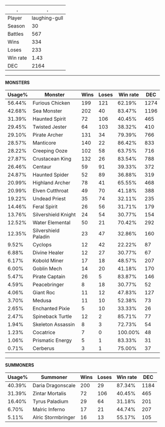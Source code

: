 .|.
|-|-
Player|laughing-gull
Season|30
Battles|567
Wins|334
Loses|233
Win rate|1.43
DEC|2164

---
**MONSTERS**

Usage%|Monster|Wins|Loses|Win rate|DEC|
-|-|-|-|-|-|
56.44%|Furious Chicken|199|121|62.19%|1274|
42.68%|Sea Monster|202|40|83.47%|1196|
31.39%|Haunted Spirit|72|106|40.45%|465|
29.45%|Twisted Jester|64|103|38.32%|410|
29.10%|Pirate Archer|131|34|79.39%|766|
28.57%|Manticore|140|22|86.42%|833|
28.22%|Creeping Ooze|102|58|63.75%|716|
27.87%|Crustacean King|132|26|83.54%|788|
26.46%|Centaur|59|91|39.33%|372|
24.87%|Haunted Spider|52|89|36.88%|319|
20.99%|Highland Archer|78|41|65.55%|468|
20.99%|Elven Cutthroat|49|70|41.18%|388|
19.22%|Undead Priest|35|74|32.11%|235|
14.46%|Feral Spirit|26|56|31.71%|179|
13.76%|Silvershield Knight|24|54|30.77%|154|
12.52%|Water Elemental|50|21|70.42%|292|
12.35%|Silvershield Paladin|23|47|32.86%|160|
9.52%|Cyclops|12|42|22.22%|87|
6.88%|Divine Healer|12|27|30.77%|67|
6.17%|Kobold Miner|17|18|48.57%|207|
6.00%|Goblin Mech|14|20|41.18%|170|
5.47%|Pirate Captain|26|5|83.87%|146|
4.59%|Peacebringer|8|18|30.77%|52|
4.06%|Giant Roc|11|12|47.83%|127|
3.70%|Medusa|11|10|52.38%|73|
2.65%|Enchanted Pixie|5|10|33.33%|26|
2.47%|Spineback Turtle|12|2|85.71%|77|
1.94%|Skeleton Assassin|8|3|72.73%|54|
1.23%|Cocatrice|7|0|100.00%|48|
1.06%|Prismatic Energy|5|1|83.33%|31|
0.71%|Cerberus|3|1|75.00%|37|

---
**SUMMONERS**

Usage%|Summoner|Wins|Loses|Win rate|DEC|
-|-|-|-|-|-|
40.39%|Daria Dragonscale|200|29|87.34%|1184|
31.39%|Zintar Mortalis|72|106|40.45%|465|
16.40%|Tyrus Paladium|29|64|31.18%|201|
6.70%|Malric Inferno|17|21|44.74%|207|
5.11%|Alric Stormbringer|16|13|55.17%|105|
